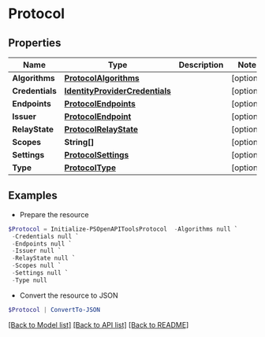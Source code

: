 # Protocol
## Properties

Name | Type | Description | Notes
------------ | ------------- | ------------- | -------------
**Algorithms** | [**ProtocolAlgorithms**](ProtocolAlgorithms.md) |  | [optional] 
**Credentials** | [**IdentityProviderCredentials**](IdentityProviderCredentials.md) |  | [optional] 
**Endpoints** | [**ProtocolEndpoints**](ProtocolEndpoints.md) |  | [optional] 
**Issuer** | [**ProtocolEndpoint**](ProtocolEndpoint.md) |  | [optional] 
**RelayState** | [**ProtocolRelayState**](ProtocolRelayState.md) |  | [optional] 
**Scopes** | **String[]** |  | [optional] 
**Settings** | [**ProtocolSettings**](ProtocolSettings.md) |  | [optional] 
**Type** | [**ProtocolType**](ProtocolType.md) |  | [optional] 

## Examples

- Prepare the resource
```powershell
$Protocol = Initialize-PSOpenAPIToolsProtocol  -Algorithms null `
 -Credentials null `
 -Endpoints null `
 -Issuer null `
 -RelayState null `
 -Scopes null `
 -Settings null `
 -Type null
```

- Convert the resource to JSON
```powershell
$Protocol | ConvertTo-JSON
```

[[Back to Model list]](../README.md#documentation-for-models) [[Back to API list]](../README.md#documentation-for-api-endpoints) [[Back to README]](../README.md)

